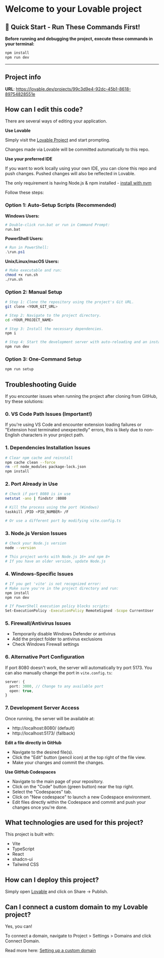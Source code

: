 # Welcome to your Lovable project

## 🚀 Quick Start - Run These Commands First!

**Before running and debugging the project, execute these commands in your terminal:**

```bash
npm install
npm run dev
```

---

## Project info

**URL**: https://lovable.dev/projects/99c3d9e4-92dc-45b1-8618-89754828551e

## How can I edit this code?

There are several ways of editing your application.

**Use Lovable**

Simply visit the [Lovable Project](https://lovable.dev/projects/99c3d9e4-92dc-45b1-8618-89754828551e) and start prompting.

Changes made via Lovable will be committed automatically to this repo.

**Use your preferred IDE**

If you want to work locally using your own IDE, you can clone this repo and push changes. Pushed changes will also be reflected in Lovable.

The only requirement is having Node.js & npm installed - [install with nvm](https://github.com/nvm-sh/nvm#installing-and-updating)

Follow these steps:

### Option 1: Auto-Setup Scripts (Recommended)

**Windows Users:**
```bash
# Double-click run.bat or run in Command Prompt:
run.bat
```

**PowerShell Users:**
```powershell
# Run in PowerShell:
.\run.ps1
```

**Unix/Linux/macOS Users:**
```bash
# Make executable and run:
chmod +x run.sh
./run.sh
```

### Option 2: Manual Setup

```sh
# Step 1: Clone the repository using the project's Git URL.
git clone <YOUR_GIT_URL>

# Step 2: Navigate to the project directory.
cd <YOUR_PROJECT_NAME>

# Step 3: Install the necessary dependencies.
npm i

# Step 4: Start the development server with auto-reloading and an instant preview.
npm run dev
```

### Option 3: One-Command Setup
```bash
npm run setup
```

## Troubleshooting Guide

If you encounter issues when running the project after cloning from GitHub, try these solutions:

### 0. **VS Code Path Issues (Important!)**
If you're using VS Code and encounter extension loading failures or "Extension host terminated unexpectedly" errors, this is likely due to non-English characters in your project path.


### 1. **Dependencies Installation Issues**
```bash
# Clear npm cache and reinstall
npm cache clean --force
rm -rf node_modules package-lock.json
npm install
```

### 2. **Port Already in Use**
```bash
# Check if port 8080 is in use
netstat -ano | findstr :8080

# Kill the process using the port (Windows)
taskkill /PID <PID_NUMBER> /F

# Or use a different port by modifying vite.config.ts
```

### 3. **Node.js Version Issues**
```bash
# Check your Node.js version
node --version

# This project works with Node.js 16+ and npm 8+
# If you have an older version, update Node.js
```

### 4. **Windows-Specific Issues**
```bash
# If you get 'vite' is not recognized error:
# Make sure you're in the project directory and run:
npm install
npm run dev

# If PowerShell execution policy blocks scripts:
Set-ExecutionPolicy -ExecutionPolicy RemoteSigned -Scope CurrentUser
```

### 5. **Firewall/Antivirus Issues**
- Temporarily disable Windows Defender or antivirus
- Add the project folder to antivirus exclusions
- Check Windows Firewall settings

### 6. **Alternative Port Configuration**
If port 8080 doesn't work, the server will automatically try port 5173. You can also manually change the port in `vite.config.ts`:

```typescript
server: {
  port: 3000, // Change to any available port
  open: true,
}
```

### 7. **Development Server Access**
Once running, the server will be available at:
- http://localhost:8080/ (default)
- http://localhost:5173/ (fallback)

**Edit a file directly in GitHub**

- Navigate to the desired file(s).
- Click the "Edit" button (pencil icon) at the top right of the file view.
- Make your changes and commit the changes.

**Use GitHub Codespaces**

- Navigate to the main page of your repository.
- Click on the "Code" button (green button) near the top right.
- Select the "Codespaces" tab.
- Click on "New codespace" to launch a new Codespace environment.
- Edit files directly within the Codespace and commit and push your changes once you're done.

## What technologies are used for this project?

This project is built with:

- Vite
- TypeScript
- React
- shadcn-ui
- Tailwind CSS

## How can I deploy this project?

Simply open [Lovable](https://lovable.dev/projects/99c3d9e4-92dc-45b1-8618-89754828551e) and click on Share -> Publish.

## Can I connect a custom domain to my Lovable project?

Yes, you can!

To connect a domain, navigate to Project > Settings > Domains and click Connect Domain.

Read more here: [Setting up a custom domain](https://docs.lovable.dev/tips-tricks/custom-domain#step-by-step-guide)
